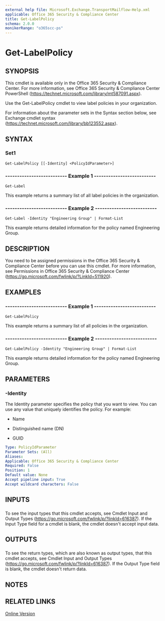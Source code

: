 ```yaml
---
external help file: Microsoft.Exchange.TransportMailflow-Help.xml
applicable: Office 365 Security & Compliance Center
title: Get-LabelPolicy
schema: 2.0.0
monikerRange: "o365scc-ps"
---
```


# Get-LabelPolicy

## SYNOPSIS
This cmdlet is available only in the Office 365 Security & Compliance Center. For more information, see Office 365 Security & Compliance Center PowerShell (https://technet.microsoft.com/library/mt587091.aspx).

Use the Get-LabelPolicy cmdlet to view label policies in your organization.

For information about the parameter sets in the Syntax section below, see Exchange cmdlet syntax (https://technet.microsoft.com/library/bb123552.aspx).

## SYNTAX

### Set1
```
Get-LabelPolicy [[-Identity] <PolicyIdParameter>]
```

### -------------------------- Example 1 --------------------------
```
Get-Label
```

This example returns a summary list of all label policies in the organization.

### -------------------------- Example 2 --------------------------
```
Get-Label -Identity "Engineering Group" | Format-List
```

This example returns detailed information for the policy named Engineering Group.

## DESCRIPTION
You need to be assigned permissions in the Office 365 Security & Compliance Center before you can use this cmdlet. For more information, see Permissions in Office 365 Security & Compliance Center (https://go.microsoft.com/fwlink/p/?LinkId=511920).

## EXAMPLES

### -------------------------- Example 1 --------------------------
```
Get-LabelPolicy
```

This example returns a summary list of all policies in the organization.

### -------------------------- Example 2 --------------------------
```
Get-LabelPolicy -Identity "Engineering Group" | Format-List
```

This example returns detailed information for the policy named Engineering Group.

## PARAMETERS

### -Identity
The Identity parameter specifies the policy that you want to view. You can use any value that uniquely identifies the policy. For example:

- Name

- Distinguished name (DN)

- GUID

```yaml
Type: PolicyIdParameter
Parameter Sets: (All)
Aliases: 
Applicable: Office 365 Security & Compliance Center
Required: False
Position: 1
Default value: None
Accept pipeline input: True
Accept wildcard characters: False
```

## INPUTS

###  
To see the input types that this cmdlet accepts, see Cmdlet Input and Output Types (https://go.microsoft.com/fwlink/p/?linkId=616387). If the Input Type field for a cmdlet is blank, the cmdlet doesn't accept input data.

## OUTPUTS

###  
To see the return types, which are also known as output types, that this cmdlet accepts, see Cmdlet Input and Output Types (https://go.microsoft.com/fwlink/p/?linkId=616387). If the Output Type field is blank, the cmdlet doesn't return data.

## NOTES

## RELATED LINKS

[Online Version](https://docs.microsoft.com/powershell/module/exchange/policy-and-compliance/get-labelpolicy)
